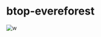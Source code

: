 # btop-evereforest
![w](https://user-images.githubusercontent.com/94642304/148385509-7209768f-ee5b-4060-bc99-56894b85823f.png)

